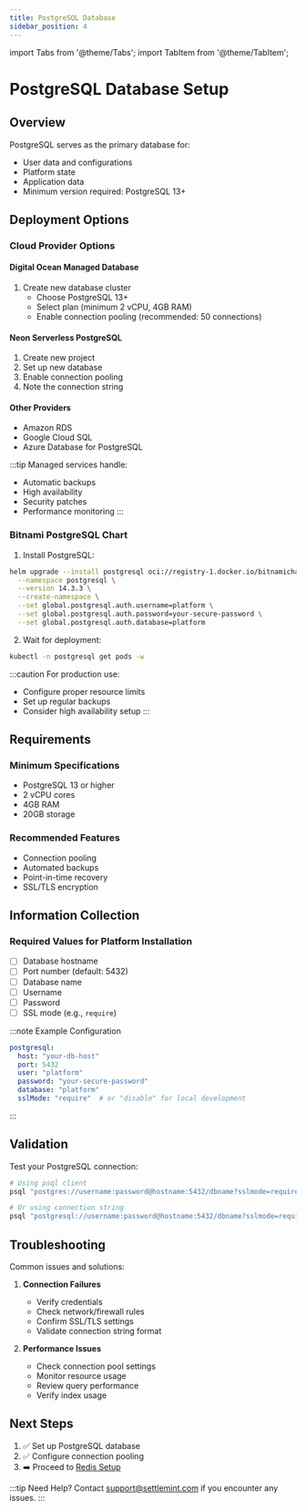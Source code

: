 ```yaml
---
title: PostgreSQL Database
sidebar_position: 4
---
```


import Tabs from '@theme/Tabs';
import TabItem from '@theme/TabItem';

# PostgreSQL Database Setup

## Overview

PostgreSQL serves as the primary database for:
* User data and configurations
* Platform state
* Application data
* Minimum version required: PostgreSQL 13+

## Deployment Options

<Tabs>
<TabItem value="managed" label="Managed Service (Recommended)" default>

### Cloud Provider Options

#### Digital Ocean Managed Database
1. Create new database cluster
   * Choose PostgreSQL 13+
   * Select plan (minimum 2 vCPU, 4GB RAM)
   * Enable connection pooling (recommended: 50 connections)

#### Neon Serverless PostgreSQL
1. Create new project
2. Set up new database
3. Enable connection pooling
4. Note the connection string

#### Other Providers
* Amazon RDS
* Google Cloud SQL
* Azure Database for PostgreSQL

:::tip
Managed services handle:
* Automatic backups
* High availability
* Security patches
* Performance monitoring
:::

</TabItem>
<TabItem value="helm" label="Helm Chart">

### Bitnami PostgreSQL Chart

1. Install PostgreSQL:
```bash
helm upgrade --install postgresql oci://registry-1.docker.io/bitnamicharts/postgresql \
  --namespace postgresql \
  --version 14.3.3 \
  --create-namespace \
  --set global.postgresql.auth.username=platform \
  --set global.postgresql.auth.password=your-secure-password \
  --set global.postgresql.auth.database=platform
```

2. Wait for deployment:
```bash
kubectl -n postgresql get pods -w
```

:::caution
For production use:
* Configure proper resource limits
* Set up regular backups
* Consider high availability setup
:::

</TabItem>
</Tabs>

## Requirements

<div className="row margin-bottom--lg">
<div className="col col--6">

### Minimum Specifications
* PostgreSQL 13 or higher
* 2 vCPU cores
* 4GB RAM
* 20GB storage

</div>
<div className="col col--6">

### Recommended Features
* Connection pooling
* Automated backups
* Point-in-time recovery
* SSL/TLS encryption

</div>
</div>

## Information Collection

<div className="alert alert--success" role="alert">

### Required Values for Platform Installation

* [ ] Database hostname
* [ ] Port number (default: 5432)
* [ ] Database name
* [ ] Username
* [ ] Password
* [ ] SSL mode (e.g., `require`)

:::note Example Configuration
```yaml
postgresql:
  host: "your-db-host"
  port: 5432
  user: "platform"
  password: "your-secure-password"
  database: "platform"
  sslMode: "require"  # or "disable" for local development
```
:::

</div>

## Validation

Test your PostgreSQL connection:
```bash
# Using psql client
psql "postgres://username:password@hostname:5432/dbname?sslmode=require"

# Or using connection string
psql "postgresql://username:password@hostname:5432/dbname?sslmode=require"
```

## Troubleshooting

Common issues and solutions:

1. **Connection Failures**
   * Verify credentials
   * Check network/firewall rules
   * Confirm SSL/TLS settings
   * Validate connection string format

2. **Performance Issues**
   * Check connection pool settings
   * Monitor resource usage
   * Review query performance
   * Verify index usage

## Next Steps

1. ✅ Set up PostgreSQL database
2. ✅ Configure connection pooling
3. ➡️ Proceed to [Redis Setup](./redis)

:::tip Need Help?
Contact [support@settlemint.com](mailto:support@settlemint.com) if you encounter any issues.
:::